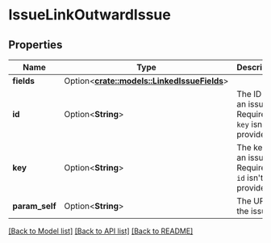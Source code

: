 # IssueLinkOutwardIssue

## Properties

Name | Type | Description | Notes
------------ | ------------- | ------------- | -------------
**fields** | Option<[**crate::models::LinkedIssueFields**](LinkedIssue_fields.md)> |  | [optional]
**id** | Option<**String**> | The ID of an issue. Required if `key` isn't provided. | [optional]
**key** | Option<**String**> | The key of an issue. Required if `id` isn't provided. | [optional]
**param_self** | Option<**String**> | The URL of the issue. | [optional][readonly]

[[Back to Model list]](../README.md#documentation-for-models) [[Back to API list]](../README.md#documentation-for-api-endpoints) [[Back to README]](../README.md)


